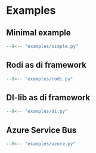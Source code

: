 # Examples

## Minimal example

```python
--8<-- "examples/simple.py"
```

## Rodi as di framework

```python hl_lines="56-65"
--8<-- "examples/rodi.py"
```

## DI-lib as di framework

```python hl_lines="71-85"
--8<-- "examples/di.py"
```

## Azure Service Bus

```python hl_lines="55-57"
--8<-- "examples/azure.py"
```
